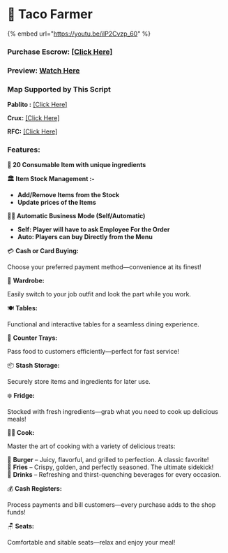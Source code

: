 # 🌮 Taco Farmer

{% embed url="https://youtu.be/ilP2Cvzp_60" %}

### Purchase Escrow: [\[Click Here\]](https://pulsescripts.com/product/6707937)

### Preview: [Watch Here](https://youtu.be/ilP2Cvzp_60)

### Map Supported by This Script

**Pablito :** [\[Click Here\]](https://www.gta5-mods.com/maps/taco-restaurant-mlo-add-on-fivem-pablitomamutopaputo)

**Crux:** [\[Click Here\]](https://crux.tebex.io/package/6239572)

**RFC:** [\[Click Here\]](https://store.rfcmapping.com/package/6268899)

### Features:

**🍞 20 Consumable Item with unique ingredients**

**🏛️ Item Stock Management :-**

* **Add/Remove Items from the Stock**
* **Update prices of the Items**

**👨‍💼 Automatic Business Mode (Self/Automatic)**

* **Self: Player will have to ask Employee For the Order**
* **Auto: Players can buy Directly from the Menu**

💳 **Cash or Card Buying:**&#x20;

Choose your preferred payment method—convenience at its finest!

👕 **Wardrobe:**&#x20;

Easily switch to your job outfit and look the part while you work.

🍽️ **Tables:**&#x20;

Functional and interactive tables for a seamless dining experience.

🛒 **Counter Trays:**&#x20;

Pass food to customers efficiently—perfect for fast service!

📦 **Stash Storage:**&#x20;

Securely store items and ingredients for later use.

❄️ **Fridge:**&#x20;

Stocked with fresh ingredients—grab what you need to cook up delicious meals!

**🧑‍🍳 Cook:**

Master the art of cooking with a variety of delicious treats:

🍔 **Burger** – Juicy, flavorful, and grilled to perfection. A classic favorite!\
🍟 **Fries** – Crispy, golden, and perfectly seasoned. The ultimate sidekick!\
🥤 **Drinks** – Refreshing and thirst-quenching beverages for every occasion.

💰 **Cash Registers:**&#x20;

Process payments and bill customers—every purchase adds to the shop funds!

🪑 **Seats:**&#x20;

Comfortable and sitable seats—relax and enjoy your meal!

